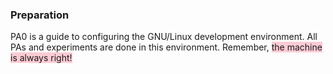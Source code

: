 ### Preparation

PA0 is a guide to configuring the GNU/Linux development environment. All PAs and experiments are done in this environment. Remember, <span style="background:rgba(252, 163, 180, 0.55)">the machine is always right!
</span>

